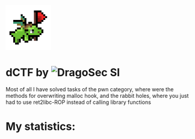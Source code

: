 ![header](https://raw.githubusercontent.com/pwnhacker0x18/ctf-writeups/main/2021-dctf-dragonsec/dragonsec_logo_flag.gif)
# dCTF by ![DragoSec SI](https://dragonsec.si/si)
Most of all I have solved tasks of the pwn category, where were the methods for overwriting malloc hook, and the rabbit holes, where you just had to use ret2libc-ROP instead of calling library functions
# My statistics:
